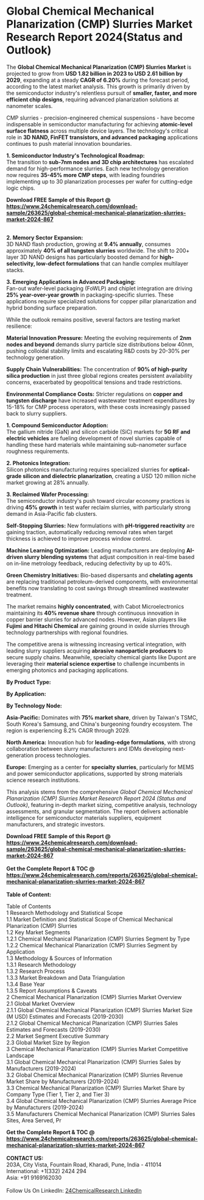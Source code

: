 <h1>Global Chemical Mechanical Planarization (CMP) Slurries Market Research Report 2024(Status and Outlook)</h1><p>The <strong>Global Chemical Mechanical Planarization (CMP) Slurries Market</strong> is projected to grow from <strong>USD 1.82 billion in 2023 to USD 2.61 billion by 2029</strong>, expanding at a steady <strong>CAGR of 6.20%</strong> during the forecast period, according to the latest market analysis. This growth is primarily driven by the semiconductor industry's relentless pursuit of <strong>smaller, faster, and more efficient chip designs</strong>, requiring advanced planarization solutions at nanometer scales.</p><p>CMP slurries - precision-engineered chemical suspensions - have become indispensable in semiconductor manufacturing for achieving <strong>atomic-level surface flatness</strong> across multiple device layers. The technology's critical role in <strong>3D NAND, FinFET transistors, and advanced packaging</strong> applications continues to push material innovation boundaries.</p><p><strong>1. Semiconductor Industry's Technological Roadmap:</strong><br>
The transition to <strong>sub-7nm nodes and 3D chip architectures</strong> has escalated demand for high-performance slurries. Each new technology generation now requires <strong>35-45% more CMP steps</strong>, with leading foundries implementing up to 30 planarization processes per wafer for cutting-edge logic chips.</p><div><b>Download FREE Sample of this Report @ 
            <a href="https://www.24chemicalresearch.com/download-sample/263625/global-chemical-mechanical-planarization-slurries-market-2024-867">
            https://www.24chemicalresearch.com/download-sample/263625/global-chemical-mechanical-planarization-slurries-market-2024-867</a></b></div><br><p><strong>2. Memory Sector Expansion:</strong><br>
3D NAND flash production, growing at <strong>9.4% annually</strong>, consumes approximately <strong>40% of all tungsten slurries</strong> worldwide. The shift to 200+ layer 3D NAND designs has particularly boosted demand for <strong>high-selectivity, low-defect formulations</strong> that can handle complex multilayer stacks.</p><p><strong>3. Emerging Applications in Advanced Packaging:</strong><br>
Fan-out wafer-level packaging (FoWLP) and chiplet integration are driving <strong>25% year-over-year growth</strong> in packaging-specific slurries. These applications require specialized solutions for copper pillar planarization and hybrid bonding surface preparation.</p><p>While the outlook remains positive, several factors are testing market resilience:</p><p><strong>Material Innovation Pressure:</strong> Meeting the evolving requirements of <strong>2nm nodes and beyond</strong> demands slurry particle size distributions below 40nm, pushing colloidal stability limits and escalating R&amp;D costs by 20-30% per technology generation.</p><p><strong>Supply Chain Vulnerabilities:</strong> The concentration of <strong>90% of high-purity silica production</strong> in just three global regions creates persistent availability concerns, exacerbated by geopolitical tensions and trade restrictions.</p><p><strong>Environmental Compliance Costs:</strong> Stricter regulations on <strong>copper and tungsten discharge</strong> have increased wastewater treatment expenditures by 15-18% for CMP process operators, with these costs increasingly passed back to slurry suppliers.</p><p><strong>1. Compound Semiconductor Adoption:</strong><br>
The gallium nitride (GaN) and silicon carbide (SiC) markets for <strong>5G RF and electric vehicles</strong> are fueling development of novel slurries capable of handling these hard materials while maintaining sub-nanometer surface roughness requirements.</p><p><strong>2. Photonics Integration:</strong><br>
Silicon photonics manufacturing requires specialized slurries for <strong>optical-grade silicon and dielectric planarization</strong>, creating a USD 120 million niche market growing at 28% annually.</p><p><strong>3. Reclaimed Wafer Processing:</strong><br>
The semiconductor industry's push toward circular economy practices is driving <strong>45% growth</strong> in test wafer reclaim slurries, with particularly strong demand in Asia-Pacific fab clusters.</p><p><strong>Self-Stopping Slurries:</strong> New formulations with <strong>pH-triggered reactivity</strong> are gaining traction, automatically reducing removal rates when target thickness is achieved to improve process window control.</p><p><strong>Machine Learning Optimization:</strong> Leading manufacturers are deploying <strong>AI-driven slurry blending systems</strong> that adjust composition in real-time based on in-line metrology feedback, reducing defectivity by up to 40%.</p><p><strong>Green Chemistry Initiatives:</strong> Bio-based dispersants and <strong>chelating agents</strong> are replacing traditional petroleum-derived components, with environmental benefits now translating to cost savings through streamlined wastewater treatment.</p><p>The market remains <strong>highly concentrated</strong>, with Cabot Microelectronics maintaining its <strong>40% revenue share</strong> through continuous innovation in copper barrier slurries for advanced nodes. However, Asian players like <strong>Fujimi and Hitachi Chemical</strong> are gaining ground in oxide slurries through technology partnerships with regional foundries.</p><p>The competitive arena is witnessing increasing vertical integration, with leading slurry suppliers acquiring <strong>abrasive nanoparticle producers</strong> to secure supply chains. Meanwhile, specialty chemical giants like Dupont are leveraging their <strong>material science expertise</strong> to challenge incumbents in emerging photonics and packaging applications.</p><p><strong>By Product Type:</strong></p><p><strong>By Application:</strong></p><p><strong>By Technology Node:</strong></p><p><strong>Asia-Pacific:</strong> Dominates with <strong>75% market share</strong>, driven by Taiwan's TSMC, South Korea's Samsung, and China's burgeoning foundry ecosystem. The region is experiencing 8.2% CAGR through 2029.</p><p><strong>North America:</strong> Innovation hub for <strong>leading-edge formulations</strong>, with strong collaboration between slurry manufacturers and IDMs developing next-generation process technologies.</p><p><strong>Europe:</strong> Emerging as a center for <strong>specialty slurries</strong>, particularly for MEMS and power semiconductor applications, supported by strong materials science research institutions.</p><p>This analysis stems from the comprehensive <em>Global Chemical Mechanical Planarization (CMP) Slurries Market Research Report 2024 (Status and Outlook)</em>, featuring in-depth market sizing, competitive analysis, technology assessments, and granular segmentation. The report delivers actionable intelligence for semiconductor materials suppliers, equipment manufacturers, and strategic investors.</p><div><b>Download FREE Sample of this Report @ 
            <a href="https://www.24chemicalresearch.com/download-sample/263625/global-chemical-mechanical-planarization-slurries-market-2024-867">
            https://www.24chemicalresearch.com/download-sample/263625/global-chemical-mechanical-planarization-slurries-market-2024-867</a></b></div><br><div><b>Get the Complete Report & TOC @ 
            <a href="https://www.24chemicalresearch.com/reports/263625/global-chemical-mechanical-planarization-slurries-market-2024-867">
            https://www.24chemicalresearch.com/reports/263625/global-chemical-mechanical-planarization-slurries-market-2024-867</a></b></div><br>
            <b>Table of Content:</b><p>Table of Contents<br />
1 Research Methodology and Statistical Scope<br />
1.1 Market Definition and Statistical Scope of Chemical Mechanical Planarization (CMP) Slurries<br />
1.2 Key Market Segments<br />
1.2.1 Chemical Mechanical Planarization (CMP) Slurries Segment by Type<br />
1.2.2 Chemical Mechanical Planarization (CMP) Slurries Segment by Application<br />
1.3 Methodology & Sources of Information<br />
1.3.1 Research Methodology<br />
1.3.2 Research Process<br />
1.3.3 Market Breakdown and Data Triangulation<br />
1.3.4 Base Year<br />
1.3.5 Report Assumptions & Caveats<br />
2 Chemical Mechanical Planarization (CMP) Slurries Market Overview<br />
2.1 Global Market Overview<br />
2.1.1 Global Chemical Mechanical Planarization (CMP) Slurries Market Size (M USD) Estimates and Forecasts (2019-2030)<br />
2.1.2 Global Chemical Mechanical Planarization (CMP) Slurries Sales Estimates and Forecasts (2019-2030)<br />
2.2 Market Segment Executive Summary<br />
2.3 Global Market Size by Region<br />
3 Chemical Mechanical Planarization (CMP) Slurries Market Competitive Landscape<br />
3.1 Global Chemical Mechanical Planarization (CMP) Slurries Sales by Manufacturers (2019-2024)<br />
3.2 Global Chemical Mechanical Planarization (CMP) Slurries Revenue Market Share by Manufacturers (2019-2024)<br />
3.3 Chemical Mechanical Planarization (CMP) Slurries Market Share by Company Type (Tier 1, Tier 2, and Tier 3)<br />
3.4 Global Chemical Mechanical Planarization (CMP) Slurries Average Price by Manufacturers (2019-2024)<br />
3.5 Manufacturers Chemical Mechanical Planarization (CMP) Slurries Sales Sites, Area Served, Pr</p><div><b>Get the Complete Report & TOC @ 
            <a href="https://www.24chemicalresearch.com/reports/263625/global-chemical-mechanical-planarization-slurries-market-2024-867">
            https://www.24chemicalresearch.com/reports/263625/global-chemical-mechanical-planarization-slurries-market-2024-867</a></b></div><br><b>CONTACT US:</b><br>
            203A, City Vista, Fountain Road, Kharadi, Pune, India - 411014<br>
            International: +1(332) 2424 294<br>
            Asia: +91 9169162030 <br><br>
            Follow Us On LinkedIn: <a href="https://www.linkedin.com/company/24chemicalresearch/">24ChemicalResearch LinkedIn</a>